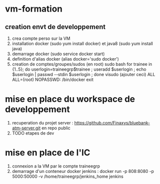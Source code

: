 # vm-formation

## creation envt de developpement
1. crea compte perso sur la VM
2. installation docker (sudo yum install docker) et java8 (sudo yum install java)
3. demarrage docker (sudo service docker start)
4. definition d'alias docker (alias docker='sudo docker')
5. creation de comptes/groupes/sudos (en root)
sudo bash
for trainee in {1..5}; do userlogin=traineegrp$trainee ; useradd $userlogin ; echo $userlogin | passwd --stdin $userlogin ; done
visudo (ajouter ceci)
  ALL ALL=(root) NOPASSWD: /bin/docker
exit

# mise en place du workspace de developpement
1. recuperation du projet server : https://github.com/Finaxys/bluebank-atm-server.git en repo public
2. TODO etapes de dev

# mise en place de l'IC
1. connexion a la VM par le compte traineegrp<ID>
2. demarrage d'un conteneur docker jenkins : docker run -p 808<ID>:8080 -p 5000<ID>:50000 -v /home/traineegrp<ID>/jenkins_home jenkins
